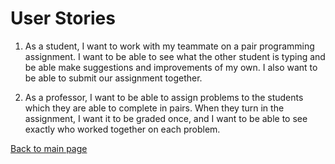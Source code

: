 # User Stories

1. As a student, I want to work with my teammate on a pair programming assignment.  I want to be able to see what the other student is typing and be able make suggestions and improvements of my own.  I also want to be able to submit our assignment together.

2. As a professor, I want to be able to assign problems to the students which they are able to complete in pairs.  When they turn in the assignment, I want it to be graded once, and I want to be able to see exactly who worked together on each problem.

[Back to main page](/Bricks-3.0/)
